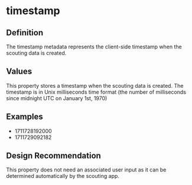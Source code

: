 # timestamp

## Definition
The timestamp metadata represents the client-side timestamp when the scouting data is created.

## Values
This property stores a timestamp when the scouting data is created. The timestamp is in Unix milliseconds time format (the number of milliseconds since midnight UTC on January 1st, 1970)

## Examples
- 1711728192000
- 1711729092182

## Design Recommendation
This property does not need an associated user input as it can be determined automatically by the scouting app.
